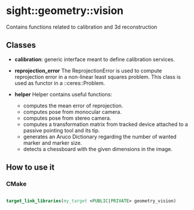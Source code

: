 # sight::geometry::vision

Contains functions related to calibration and 3d reconstruction

## Classes

- **calibration**: generic interface meant to define calibration services.
- **reprojection_error**
  The ReprojectionError is used to compute reprojection error in a non-linear least squares problem.
  This class is used as functor in a ::ceres::Problem.

- **helper**
  Helper contains useful functions:
  - computes the mean error of reprojection.
  - computes pose from monocular camera.
  - computes pose from stereo camera.
  - computes a transformation matrix from tracked device attached to a passive pointing tool and its tip.
  - generates an Aruco Dictionary regarding the number of wanted marker and marker size.
  - detects a chessboard with the given dimensions in the image.

## How to use it

### CMake

```cmake

target_link_libraries(my_target <PUBLIC|PRIVATE> geometry_vision)

```


